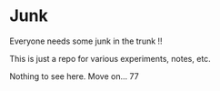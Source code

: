 # Junk

Everyone needs some junk in the trunk !!

This is just a repo for various experiments, notes, etc. 

Nothing to see here. Move on... 77
